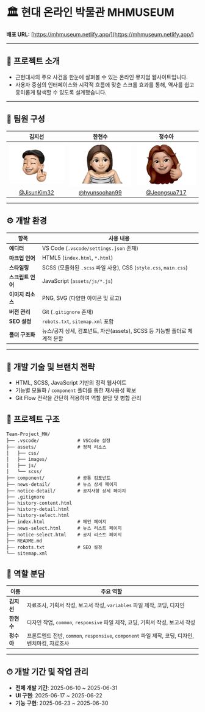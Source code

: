 # 🏛 현대 온라인 박물관 MHMUSEUM

**배포 URL:** [https://mhmuseum.netlify.app/](https://mhmuseum.netlify.app/)

---

## 📌 프로젝트 소개

- 근현대사의 주요 사건을 한눈에 살펴볼 수 있는 온라인 뮤지엄 웹사이트입니다.
- 사용자 중심의 인터페이스와 시각적 흐름에 맞춘 스크롤 효과를 통해, 역사를 쉽고 흥미롭게 탐색할 수 있도록 설계했습니다.

---

## 👥 팀원 구성

|                    김지선                    |                      한현수                      |                     정수아                     |
| :------------------------------------------: | :----------------------------------------------: | :--------------------------------------------: |
| ![김지선](./assets/images/readme01_img.png)  |   ![한현수](./assets/images/readme02_img.png)    |  ![정수아](./assets/images/readme03_img.png)   |
| [@JisunKim32](https://github.com/JisunKim32) | [@hyunsoohan99](https://github.com/hyunsoohan99) | [@Jeongsua717](https://github.com/Jeongsua717) |

---

## ⚙️ 개발 환경

| 항목              | 사용 내용                                                                 |
| ----------------- | ------------------------------------------------------------------------- |
| **에디터**        | VS Code (`.vscode/settings.json` 존재)                                    |
| **마크업 언어**   | HTML5 (`index.html`, `*.html`)                                            |
| **스타일링**      | SCSS (모듈화된 `.scss` 파일 사용), CSS (`style.css`, `main.css`)          |
| **스크립트 언어** | JavaScript (`assets/js/*.js`)                                             |
| **이미지 리소스** | PNG, SVG (다양한 아이콘 및 로고)                                          |
| **버전 관리**     | Git (`.gitignore` 존재)                                                   |
| **SEO 설정**      | `robots.txt`, `sitemap.xml` 포함                                          |
| **폴더 구조화**   | 뉴스/공지 상세, 컴포넌트, 자산(assets), SCSS 등 기능별 폴더로 체계적 분할 |

---

## 🔧 개발 기술 및 브랜치 전략

- HTML, SCSS, JavaScript 기반의 정적 웹사이트
- 기능별 모듈화 / `component` 폴더를 통한 재사용성 확보
- Git Flow 전략을 간단히 적용하여 역할 분담 및 병합 관리

## 📁 프로젝트 구조

```
Team-Project_MH/
├── .vscode/              # VSCode 설정
├── assets/               # 정적 리소스
│   ├── css/
│   ├── images/
│   ├── js/
│   └── scss/
├── component/            # 공통 컴포넌트
├── news-detail/          # 뉴스 상세 페이지
├── notice-detail/        # 공지사항 상세 페이지
├── .gitignore
├── history-content.html
├── history-detail.html
├── history-select.html
├── index.html            # 메인 페이지
├── news-select.html      # 뉴스 리스트 페이지
├── notice-select.html    # 공지 리스트 페이지
├── README.md
├── robots.txt            # SEO 설정
└── sitemap.xml
```

## 🧩 역할 분담

| 이름       | 주요 역할                                                                                        |
| ---------- | ------------------------------------------------------------------------------------------------ |
| **김지선** | 자료조사, 기획서 작성, 보고서 작성, `variables` 파일 제작, 코딩, 디자인                          |
| **한현수** | 디자인 작업, `common`, `responsive` 파일 제작, 코딩, 기획서 작성, 보고서 작성                    |
| **정수아** | 프론트엔드 전반, `common`, `responsive`, `component` 파일 제작, 코딩, 디자인, 벤치마킹, 자료조사 |

---

## ⏱ 개발 기간 및 작업 관리

- **전체 개발 기간**: 2025-06-10 ~ 2025-06-31
- **UI 구현**: 2025-06-17 ~ 2025-06-22
- **기능 구현**: 2025-06-23 ~ 2025-06-30
